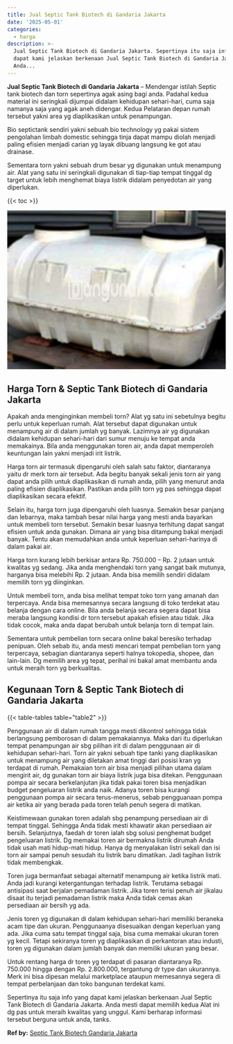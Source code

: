```yaml
---
title: Jual Septic Tank Biotech di Gandaria Jakarta
date: '2025-05-01'
categories:
  - harga
description: >-
  Jual Septic Tank Biotech di Gandaria Jakarta. Sepertinya itu saja info yang
  dapat kami jelaskan berkenaan Jual Septic Tank Biotech di Gandaria Jakarta.
  Anda...
---
```


**Jual Septic Tank Biotech di Gandaria Jakarta** – Mendengar istilah Septic tank biotech dan torn sepertinya agak asing bagi anda. Padahal kedua material ini seringkali dijumpai didalam kehidupan sehari-hari, cuma saja namanya saja yang agak aneh didengar. Kedua Pelataran depan rumah tersebut yakni area yg diaplikasikan untuk penampungan.

Bio septictank sendiri yakni sebuah bio technology yg pakai sistem pengolahan limbah domestic sehingga tinja dapat mampu diolah menjadi paling efisien menjadi carian yg layak dibuang langsung ke got atau drainase.

Sementara torn yakni sebuah drum besar yg digunakan untuk menampung air. Alat yang satu ini seringkali digunakan di tiap-tiap tempat tinggal dg target untuk lebih menghemat biaya listrik didalam penyedotan air yang diperlukan.

{{< toc >}}

![Jual Septic Tank Biotech di Gandaria Jakarta](/images/jual-bio-septictank-46.png)

## Harga Torn & Septic Tank Biotech di Gandaria Jakarta

Apakah anda menginginkan membeli torn? Alat yg satu ini sebetulnya begitu perlu untuk keperluan rumah. Alat tersebut dapat digunakan untuk menampung air di dalam jumlah yg banyak. Lazimnya air yg digunakan didalam kehidupan sehari-hari dari sumur menuju ke tempat anda memakainya. Bila anda menggunakan toren air, anda dapat memperoleh keuntungan lain yakni menjadi irit listrik.

Harga torn air termasuk dipengaruhi oleh salah satu faktor, diantaranya yaitu dr merk torn air tersebut. Ada begitu banyak sekali jenis torn air yang dapat anda pilih untuk diaplikasikan di rumah anda, pilih yang menurut anda paling efisien diaplikasikan. Pastikan anda pilih torn yg pas sehingga dapat diaplikasikan secara efektif.

Selain itu, harga torn juga dipengaruhi oleh luasnya. Semakin besar panjang dan lebarnya, maka tambah besar nilai harga yang mesti anda bayarkan untuk membeli torn tersebut. Semakin besar luasnya terhitung dapat sangat efisien untuk anda gunakan. Dimana air yang bisa ditampung bakal menjadi banyak. Tentu akan memudahkan anda untuk keperluan sehari-harinya di dalam pakai air.

Harga torn kurang lebih berkisar antara Rp. 750.000 – Rp. 2 jutaan untuk kwalitas yg sedang. Jika anda menghendaki torn yang sangat baik mutunya, harganya bisa melebihi Rp. 2 jutaan. Anda bisa memilih sendiri didalam memilih torn yg diinginkan.

Untuk membeli torn, anda bisa melihat tempat toko torn yang amanah dan terpercaya. Anda bisa memesannya secara langsung di toko terdekat atau belanja dengan cara online. Bila anda belanja secara segera dapat bisa meraba langsung kondisi dr torn tersebut apakah efisien atau tidak. Jika tidak cocok, maka anda dapat berubah untuk belanja torn di tempat lain.

Sementara untuk pembelian torn secara online bakal beresiko terhadap penipuan. Oleh sebab itu, anda mesti mencari tempat pembelian torn yang terpercaya, sebagian diantaranya seperti halnya tokopedia, shopee, dan lain-lain. Dg memilih area yg tepat, perihal ini bakal amat membantu anda untuk meraih torn yg berkualitas.

## Kegunaan Torn & Septic Tank Biotech di Gandaria Jakarta

{{< table-tables table="table2" >}}

Penggunaan air di dalam rumah tangga mesti dikontrol sehingga tidak berlangsung pemborosan di dalam pemakaiannya. Maka dari itu diperlukan tempat penampungan air sbg pilihan irit di dalam penggunaan air di kehidupan sehari-hari. Torn air yakni sebuah tipe tanki yang diaplikasikan untuk menampung air yang diletakan amat tinggi dari posisi kran yg terdapat di rumah. Pemakaian torn air bisa menjadi pilihan utama dalam mengirit air, dg gunakan torn air biaya listrik juga bisa ditekan. Penggunaan pompa air secara berkelanjutan jika tidak pakai toren bisa menjadikan budget pengeluaran listrik anda naik. Adanya toren bisa kurangi penggunaan pompa air secara terus-menerus, sebab pengguanaan pompa air ketika air yang berada pada toren telah penuh segera di matikan.

Keistimewaan gunakan toren adalah sbg penampung persediaan air di tempat tinggal. Sehingga Anda tidak mesti khawatir akan persediaan air bersih. Selanjutnya, faedah dr toren ialah sbg solusi penghemat budget pengeluaran listrik. Dg memakai toren air bermakna listrik dirumah Anda tidak usah mati hidup-mati hidup. Hanya dg menyalakan listri sekali dan isi torn air sampai penuh sesudah itu listrik baru dimatikan. Jadi tagihan listrik tidak membengkak.

Toren juga bermanfaat sebagai alternatif menampung air ketika listrik mati. Anda jadi kurangi ketergantungan terhadap listrik. Terutama sebagai antisipasi saat berjalan pemadaman listrik. Jika toren terisi penuh air jikalau disaat itu terjadi pemadaman listrik maka Anda tidak cemas akan persediaan air bersih yg ada.

Jenis toren yg digunakan di dalam kehidupan sehari-hari memiliki beraneka acam tipe dan ukuran. Penggunaanya disesuaikan dengan keperluan yang ada. Jika cuma satu tempat tinggal saja, bisa cuma memakai ukuran toren yg kecil. Tetapi sekiranya toren yg diaplikasikan di perkantoran atau industi, toren yg digunakan dalam jumlah banyak dan memiliki ukuran yang besar.

Untuk rentang harga dr toren yg terdapat di pasaran diantaranya Rp. 750.000 hingga dengan Rp. 2.800.000, tergantung dr type dan ukurannya. Merk ini bisa dipesan melalui marketplace ataupun memesannya segera di tempat perbelanjaan dan toko bangunan terdekat kami.

Sepertinya itu saja info yang dapat kami jelaskan berkenaan Jual Septic Tank Biotech di Gandaria Jakarta. Anda mesti dapat memilih kedua Alat ini dg pas untuk meraih kwalitas yang unggul. Kami berharap informasi tersebut berguna untuk anda, tanks.

**Ref by:** [Septic Tank Biotech Gandaria Jakarta](https://id.wikipedia.org/wiki/Septic)
